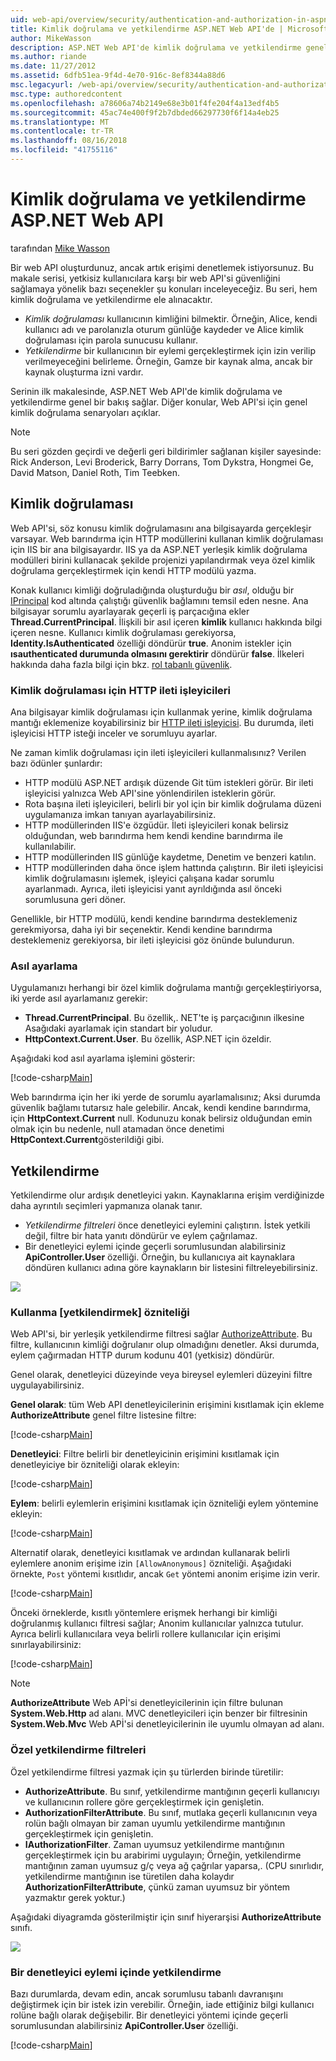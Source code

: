 ```yaml
---
uid: web-api/overview/security/authentication-and-authorization-in-aspnet-web-api
title: Kimlik doğrulama ve yetkilendirme ASP.NET Web API'de | Microsoft Docs
author: MikeWasson
description: ASP.NET Web API'de kimlik doğrulama ve yetkilendirme genel bir bakış sağlar.
ms.author: riande
ms.date: 11/27/2012
ms.assetid: 6dfb51ea-9f4d-4e70-916c-8ef8344a88d6
msc.legacyurl: /web-api/overview/security/authentication-and-authorization-in-aspnet-web-api
msc.type: authoredcontent
ms.openlocfilehash: a78606a74b2149e68e3b01f4fe204f4a13edf4b5
ms.sourcegitcommit: 45ac74e400f9f2b7dbded66297730f6f14a4eb25
ms.translationtype: MT
ms.contentlocale: tr-TR
ms.lasthandoff: 08/16/2018
ms.locfileid: "41755116"
---
```

<a name="authentication-and-authorization-in-aspnet-web-api"></a>Kimlik doğrulama ve yetkilendirme ASP.NET Web API
====================
tarafından [Mike Wasson](https://github.com/MikeWasson)

Bir web API oluşturdunuz, ancak artık erişimi denetlemek istiyorsunuz. Bu makale serisi, yetkisiz kullanıcılara karşı bir web API'si güvenliğini sağlamaya yönelik bazı seçenekler şu konuları inceleyeceğiz. Bu seri, hem kimlik doğrulama ve yetkilendirme ele alınacaktır.

- *Kimlik doğrulaması* kullanıcının kimliğini bilmektir. Örneğin, Alice, kendi kullanıcı adı ve parolanızla oturum günlüğe kaydeder ve Alice kimlik doğrulaması için parola sunucusu kullanır.
- *Yetkilendirme* bir kullanıcının bir eylemi gerçekleştirmek için izin verilip verilmeyeceğini belirleme. Örneğin, Gamze bir kaynak alma, ancak bir kaynak oluşturma izni vardır.

Serinin ilk makalesinde, ASP.NET Web API'de kimlik doğrulama ve yetkilendirme genel bir bakış sağlar. Diğer konular, Web API'si için genel kimlik doğrulama senaryoları açıklar.

> [!NOTE]
> Bu seri gözden geçirdi ve değerli geri bildirimler sağlanan kişiler sayesinde: Rick Anderson, Levi Broderick, Barry Dorrans, Tom Dykstra, Hongmei Ge, David Matson, Daniel Roth, Tim Teebken.


## <a name="authentication"></a>Kimlik doğrulaması

Web API'si, söz konusu kimlik doğrulamasını ana bilgisayarda gerçekleşir varsayar. Web barındırma için HTTP modüllerini kullanan kimlik doğrulaması için IIS bir ana bilgisayardır. IIS ya da ASP.NET yerleşik kimlik doğrulama modülleri birini kullanacak şekilde projenizi yapılandırmak veya özel kimlik doğrulama gerçekleştirmek için kendi HTTP modülü yazma.

Konak kullanıcı kimliği doğruladığında oluşturduğu bir *asıl*, olduğu bir [IPrincipal](https://msdn.microsoft.com/library/System.Security.Principal.IPrincipal.aspx) kod altında çalıştığı güvenlik bağlamını temsil eden nesne. Ana bilgisayar sorumlu ayarlayarak geçerli iş parçacığına ekler **Thread.CurrentPrincipal**. İlişkili bir asıl içeren **kimlik** kullanıcı hakkında bilgi içeren nesne. Kullanıcı kimlik doğrulaması gerekiyorsa, **Identity.IsAuthenticated** özelliği döndürür **true**. Anonim istekler için **ısauthenticated durumunda olmasını gerektirir** döndürür **false**. İlkeleri hakkında daha fazla bilgi için bkz. [rol tabanlı güvenlik](https://msdn.microsoft.com/library/shz8h065.aspx).

### <a name="http-message-handlers-for-authentication"></a>Kimlik doğrulaması için HTTP ileti işleyicileri

Ana bilgisayar kimlik doğrulaması için kullanmak yerine, kimlik doğrulama mantığı eklemenize koyabilirsiniz bir [HTTP ileti işleyicisi](../advanced/http-message-handlers.md). Bu durumda, ileti işleyicisi HTTP isteği inceler ve sorumluyu ayarlar.

Ne zaman kimlik doğrulaması için ileti işleyicileri kullanmalısınız? Verilen bazı ödünler şunlardır:

- HTTP modülü ASP.NET ardışık düzende Git tüm istekleri görür. Bir ileti işleyicisi yalnızca Web API'sine yönlendirilen isteklerin görür.
- Rota başına ileti işleyicileri, belirli bir yol için bir kimlik doğrulama düzeni uygulamanıza imkan tanıyan ayarlayabilirsiniz.
- HTTP modüllerinden IIS'e özgüdür. İleti işleyicileri konak belirsiz olduğundan, web barındırma hem kendi kendine barındırma ile kullanılabilir.
- HTTP modüllerinden IIS günlüğe kaydetme, Denetim ve benzeri katılın.
- HTTP modüllerinden daha önce işlem hattında çalıştırın. Bir ileti işleyicisi kimlik doğrulamasını işlemek, işleyici çalışana kadar sorumlu ayarlanmadı. Ayrıca, ileti işleyicisi yanıt ayrıldığında asıl önceki sorumlusuna geri döner.

Genellikle, bir HTTP modülü, kendi kendine barındırma desteklemeniz gerekmiyorsa, daha iyi bir seçenektir. Kendi kendine barındırma desteklemeniz gerekiyorsa, bir ileti işleyicisi göz önünde bulundurun.

### <a name="setting-the-principal"></a>Asıl ayarlama

Uygulamanızı herhangi bir özel kimlik doğrulama mantığı gerçekleştiriyorsa, iki yerde asıl ayarlamanız gerekir:

- **Thread.CurrentPrincipal**. Bu özellik,. NET'te iş parçacığının ilkesine Asağıdaki ayarlamak için standart bir yoludur.
- **HttpContext.Current.User**. Bu özellik, ASP.NET için özeldir.

Aşağıdaki kod asıl ayarlama işlemini gösterir:

[!code-csharp[Main](authentication-and-authorization-in-aspnet-web-api/samples/sample1.cs)]

Web barındırma için her iki yerde de sorumlu ayarlamalısınız; Aksi durumda güvenlik bağlamı tutarsız hale gelebilir. Ancak, kendi kendine barındırma, için **HttpContext.Current** null. Kodunuzu konak belirsiz olduğundan emin olmak için bu nedenle, null atamadan önce denetimi **HttpContext.Current**gösterildiği gibi.

## <a name="authorization"></a>Yetkilendirme

Yetkilendirme olur ardışık denetleyici yakın. Kaynaklarına erişim verdiğinizde daha ayrıntılı seçimleri yapmanıza olanak tanır.

- *Yetkilendirme filtreleri* önce denetleyici eylemini çalıştırın. İstek yetkili değil, filtre bir hata yanıtı döndürür ve eylem çağrılamaz.
- Bir denetleyici eylemi içinde geçerli sorumlusundan alabilirsiniz **ApiController.User** özelliği. Örneğin, bu kullanıcıya ait kaynaklara döndüren kullanıcı adına göre kaynakların bir listesini filtreleyebilirsiniz.

![](authentication-and-authorization-in-aspnet-web-api/_static/image1.png)

<a id="auth3"></a>
### <a name="using-the-authorize-attribute"></a>Kullanma [yetkilendirmek] özniteliği

Web API'si, bir yerleşik yetkilendirme filtresi sağlar [AuthorizeAttribute](https://msdn.microsoft.com/library/system.web.http.authorizeattribute.aspx). Bu filtre, kullanıcının kimliği doğrulanır olup olmadığını denetler. Aksi durumda, eylem çağırmadan HTTP durum kodunu 401 (yetkisiz) döndürür.

Genel olarak, denetleyici düzeyinde veya bireysel eylemleri düzeyini filtre uygulayabilirsiniz.

**Genel olarak**: tüm Web API denetleyicilerinin erişimini kısıtlamak için ekleme **AuthorizeAttribute** genel filtre listesine filtre:

[!code-csharp[Main](authentication-and-authorization-in-aspnet-web-api/samples/sample2.cs)]

**Denetleyici**: Filtre belirli bir denetleyicinin erişimini kısıtlamak için denetleyiciye bir özniteliği olarak ekleyin:

[!code-csharp[Main](authentication-and-authorization-in-aspnet-web-api/samples/sample3.cs)]

**Eylem**: belirli eylemlerin erişimini kısıtlamak için özniteliği eylem yöntemine ekleyin:

[!code-csharp[Main](authentication-and-authorization-in-aspnet-web-api/samples/sample4.cs)]

Alternatif olarak, denetleyici kısıtlamak ve ardından kullanarak belirli eylemlere anonim erişime izin `[AllowAnonymous]` özniteliği. Aşağıdaki örnekte, `Post` yöntemi kısıtlıdır, ancak `Get` yöntemi anonim erişime izin verir.

[!code-csharp[Main](authentication-and-authorization-in-aspnet-web-api/samples/sample5.cs)]

Önceki örneklerde, kısıtlı yöntemlere erişmek herhangi bir kimliği doğrulanmış kullanıcı filtresi sağlar; Anonim kullanıcılar yalnızca tutulur. Ayrıca belirli kullanıcılara veya belirli rollere kullanıcılar için erişimi sınırlayabilirsiniz:

[!code-csharp[Main](authentication-and-authorization-in-aspnet-web-api/samples/sample6.cs)]

> [!NOTE]
> **AuthorizeAttribute** Web APİ'si denetleyicilerinin için filtre bulunan **System.Web.Http** ad alanı. MVC denetleyicileri için benzer bir filtresinin **System.Web.Mvc** Web APİ'si denetleyicilerinin ile uyumlu olmayan ad alanı.


### <a name="custom-authorization-filters"></a>Özel yetkilendirme filtreleri

Özel yetkilendirme filtresi yazmak için şu türlerden birinde türetilir:

- **AuthorizeAttribute**. Bu sınıf, yetkilendirme mantığının geçerli kullanıcıyı ve kullanıcının rollere göre gerçekleştirmek için genişletin.
- **AuthorizationFilterAttribute**. Bu sınıf, mutlaka geçerli kullanıcının veya rolün bağlı olmayan bir zaman uyumlu yetkilendirme mantığının gerçekleştirmek için genişletin.
- **IAuthorizationFilter**. Zaman uyumsuz yetkilendirme mantığının gerçekleştirmek için bu arabirimi uygulayın; Örneğin, yetkilendirme mantığının zaman uyumsuz g/ç veya ağ çağrılar yaparsa,. (CPU sınırlıdır, yetkilendirme mantığının ise türetilen daha kolaydır **AuthorizationFilterAttribute**, çünkü zaman uyumsuz bir yöntem yazmaktır gerek yoktur.)

Aşağıdaki diyagramda gösterilmiştir için sınıf hiyerarşisi **AuthorizeAttribute** sınıfı.

![](authentication-and-authorization-in-aspnet-web-api/_static/image2.png)

### <a name="authorization-inside-a-controller-action"></a>Bir denetleyici eylemi içinde yetkilendirme

Bazı durumlarda, devam edin, ancak sorumlusu tabanlı davranışını değiştirmek için bir istek izin verebilir. Örneğin, iade ettiğiniz bilgi kullanıcı rolüne bağlı olarak değişebilir. Bir denetleyici yöntemi içinde geçerli sorumlusundan alabilirsiniz **ApiController.User** özelliği.

[!code-csharp[Main](authentication-and-authorization-in-aspnet-web-api/samples/sample7.cs)]
